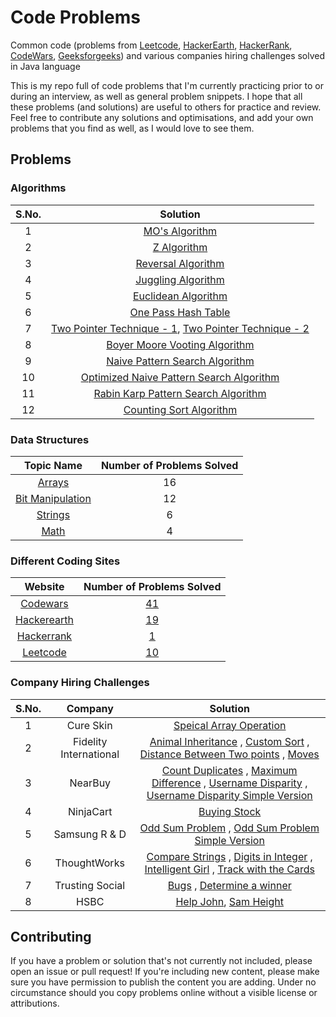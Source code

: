 # Code Problems
Common code (problems from [Leetcode](https://leetcode.com/), [HackerEarth](https://www.hackerearth.com/), [HackerRank](https://www.hackerrank.com/), [CodeWars](https://www.codewars.com/), [Geeksforgeeks](https://www.geeksforgeeks.org/)) and various companies hiring challenges solved in Java language

This is my repo full of code problems that I'm currently practicing prior to or during an interview, as well as general problem snippets. I hope that all these problems (and solutions) are useful to others for practice and review. Feel free to contribute any solutions and optimisations, and add your own problems that you find as well, as I would love to see them.

## Problems

### Algorithms

| S.No.  |                                                                                           Solution                   									      																										  							   |
|:------:|:---------------------------------------------------------------------------------------------------------------------------------------------------------------------------------------------------------------------------------------------------------------------------------------------------:|
|   1    | [MO's Algorithm](https://github.com/pgeek92/code-problems/blob/master/coding-problems/src/algorithms/MOsAlgorithm.java)     							      																										    							   |
|   2    | [Z Algorithm](https://github.com/pgeek92/code-problems/blob/master/coding-problems/src/algorithms/ZAlgorithm.java)										  																										                                   |
|   3    | [Reversal Algorithm](https://github.com/pgeek92/code-problems/tree/master/coding-problems/src/algorithms/ReversalAlgorithm.java)				      		  																										                                   |
|   4    | [Juggling Algorithm](https://github.com/pgeek92/code-problems/tree/master/coding-problems/src/algorithms/JugglingAlgorithm.java)							  																										                                   |
|   5    | [Euclidean Algorithm](https://github.com/pgeek92/code-problems/tree/master/coding-problems/src/algorithms/EuclideanAlgorithm.java)						  																										                                   |
|   6    | [One Pass Hash Table](https://github.com/pgeek92/code-problems/tree/master/coding-problems/src/leetcode/TwoSum.java)						  				  																										                                   |
|   7    | [Two Pointer Technique - 1](https://github.com/pgeek92/code-problems/tree/master/coding-problems/src/leetcode/RemoveDuplicatesFromSortedArray.java), [Two Pointer Technique - 2](https://github.com/pgeek92/code-problems/tree/master/coding-problems/src/leetcode/RemoveElement.java)			   |
|   8    | [Boyer Moore Vooting Algorithm](https://github.com/pgeek92/code-problems/tree/master/coding-problems/src/leetcode/MajorityElement.java)			          																										                                   |
|   9    | [Naive Pattern Search Algorithm](https://github.com/pgeek92/code-problems/tree/master/coding-problems/src/algorithms/NaivePatternMatchingAlgorithm.java)			          																										                   |
|   10   | [Optimized Naive Pattern Search Algorithm](https://github.com/pgeek92/code-problems/tree/master/coding-problems/src/algorithms/OptimizedNaivePatternMatchingAlgorithm.java)			          																									   |
|   11   | [Rabin Karp Pattern Search Algorithm](https://github.com/pgeek92/code-problems/tree/master/coding-problems/src/algorithms/RabinKarpAlgorithm.java)			          																										                       |
|   12   | [Counting Sort Algorithm](https://github.com/pgeek92/code-problems/tree/master/coding-problems/src/algorithms/CountingSort.java)			          																										                       |

### Data Structures

|                                                         Topic Name                                                              |	Number of Problems Solved |
|:-------------------------------------------------------------------------------------------------------------------------------:|:-------------------------:|
|  [Arrays](https://github.com/pgeek92/code-problems/tree/master/coding-problems/src/datastructures/Array)                        |            16             | 
|  [Bit Manipulation](https://github.com/pgeek92/code-problems/tree/master/coding-problems/src/datastructures/BITManipulation)    |            12             |
|  [Strings](https://github.com/pgeek92/code-problems/tree/master/coding-problems/src/datastructures/String)                      |            6              |
|  [Math](https://github.com/pgeek92/code-problems/tree/master/coding-problems/src/datastructures/Math)							  |            4              |

### Different Coding Sites

|                   Website                        |                                       Number of Problems Solved                                            |
|:------------------------------------------------:|:----------------------------------------------------------------------------------------------------------:|
|   [Codewars](https://www.codewars.com/)          |            [41](https://github.com/pgeek92/code-problems/tree/master/coding-problems/src/codewars)         |
|   [Hackerearth](https://www.hackerearth.com/)    |            [19](https://github.com/pgeek92/code-problems/tree/master/coding-problems/src/hackerearth)      |
|   [Hackerrank](https://www.hackerrank.com/)      |            [1](https://github.com/pgeek92/code-problems/tree/master/coding-problems/src/hackerrank)        |
|   [Leetcode](https://leetcode.com/)              |            [10](https://github.com/pgeek92/code-problems/tree/master/coding-problems/src/leetcode)         |     

### Company Hiring Challenges

| S.No. |                Company            |                                                                                           Solution                                                                         																																																																																																		      |
|:-----:|:---------------------------------:|:---------------------------------------------------------------------------------------------------------------------------------------------------------------------------------------------------------------------------------------------------------------------------------------------------------------------------------------------------------------------------------------------------------------------------------------------------------------------------------------------------------------------------------------------------------------------------------------:|
|   1   | Cure Skin                         | [Speical Array Operation](https://github.com/pgeek92/code-problems/blob/master/coding-problems/src/company/cureskin/SpecialArrayOperation.java)                                 																																																																																																	      |
|   2   | Fidelity International            | [Animal Inheritance](https://github.com/pgeek92/code-problems/blob/master/coding-problems/src/company/fidelityInternational/AnimalInheritance.java) , [Custom Sort](https://github.com/pgeek92/code-problems/blob/master/coding-problems/src/company/fidelityInternational/CustomSort.java) , [Distance Between Two points](https://github.com/pgeek92/code-problems/blob/master/coding-problems/src/company/fidelityInternational/DistBetTwoPoints.java) , [Moves](https://github.com/pgeek92/code-problems/blob/master/coding-problems/src/company/fidelityInternational/Moves.java)  |
|   3   | NearBuy                           | [Count Duplicates](https://github.com/pgeek92/code-problems/blob/master/coding-problems/src/company/nearbuy/CountDuplicates.java) , [Maximum Difference](https://github.com/pgeek92/code-problems/blob/master/coding-problems/src/company/nearbuy/MaximumDifference.java) , [Username Disparity](https://github.com/pgeek92/code-problems/blob/master/coding-problems/src/company/nearbuy/UsernameDisparity.java) , [Username Disparity Simple Version](https://github.com/pgeek92/code-problems/blob/master/coding-problems/src/company/nearbuy/UsernameDisparitySimpleLogic.java)     |
|   4   | NinjaCart							| [Buying Stock](https://github.com/pgeek92/code-problems/blob/master/coding-problems/src/company/ninjaCart/BuyingStock.java)																																																																																																															  |
|   5   | Samsung R & D						| [Odd Sum Problem](https://github.com/pgeek92/code-problems/blob/master/coding-problems/src/company/samsungR_D/EfficientOddSumProblem.java) , [Odd Sum Problem Simple Version](https://github.com/pgeek92/code-problems/blob/master/coding-problems/src/company/samsungR_D/OddSumProblem.java)																																																																							  |
|  	6   | ThoughtWorks                      | [Compare Strings](https://github.com/pgeek92/code-problems/blob/master/coding-problems/src/company/thoughtWorks/CompareStrings.java) , [Digits in Integer](https://github.com/pgeek92/code-problems/blob/master/coding-problems/src/company/thoughtWorks/DigitsInInteger.java) , [Intelligent Girl](https://github.com/pgeek92/code-problems/blob/master/coding-problems/src/company/thoughtWorks/IntelligentGirl.java) , [Track with the Cards](https://github.com/pgeek92/code-problems/blob/master/coding-problems/src/company/thoughtWorks/TrickWithTheCards.java)                  |
|   7   | Trusting Social                   | [Bugs](https://github.com/pgeek92/code-problems/blob/master/coding-problems/src/company/trustingSocial/Bugs.java) , [Determine a winner](https://github.com/pgeek92/code-problems/blob/master/coding-problems/src/company/trustingSocial/DetermineWinner.java)                                                                                                                                                                                                                                                                                                                          |  
|   8   | HSBC                              | [Help John](https://github.com/pgeek92/code-problems/tree/master/coding-problems/src/company/HSBC/HelpJohn.java), [Sam Height](https://github.com/pgeek92/code-problems/tree/master/coding-problems/src/company/HSBC/SamHeight.java)          																                                                                            																																													          |

## Contributing

If you have a problem or solution that's not currently not included, please open an issue or pull request! If you're including new content, please make sure you have permission to publish the content you are adding. Under no circumstance should you copy problems online without a visible license or attributions.
